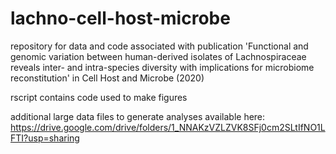 # lachno-cell-host-microbe
repository for data and code associated with publication 'Functional and genomic variation between human-derived isolates of Lachnospiraceae reveals inter- and intra-species diversity with implications for microbiome reconstitution' in Cell Host and Microbe (2020)

rscript contains code used to make figures

additional large data files to generate analyses available here:
https://drive.google.com/drive/folders/1_NNAKzVZLZVK8SFj0cm2SLtIfNO1LFTI?usp=sharing

